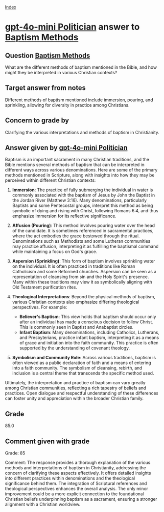 
[Index](../../index.md)
# [gpt-4o-mini Politician](../../answering_models/gpt-4o-mini_Politician.md) answer to [Baptism Methods](../../questions/Baptism_Methods.md)

## Question [Baptism Methods](../../questions/Baptism_Methods.md)
What are the different methods of baptism mentioned in the Bible, and how might they be interpreted in various Christian contexts?

## Target answer from notes
Different methods of baptism mentioned include immersion, pouring, and sprinkling, allowing for diversity in practice among Christians.

## Concern to grade by
Clarifying the various interpretations and methods of baptism in Christianity.

## Answer given by [gpt-4o-mini Politician](../../answering_models/gpt-4o-mini_Politician.md)
Baptism is an important sacrament in many Christian traditions, and the Bible mentions several methods of baptism that can be interpreted in different ways across various denominations. Here are some of the primary methods mentioned in Scripture, along with insights into how they may be perceived within different Christian contexts:

1. **Immersion**: The practice of fully submerging the individual in water is commonly associated with the baptism of Jesus by John the Baptist in the Jordan River (Matthew 3:16). Many denominations, particularly Baptists and some Pentecostal groups, interpret this method as being symbolic of dying and rising with Christ, following Romans 6:4, and thus emphasize immersion for its reflective significance.

2. **Affusion (Pouring)**: This method involves pouring water over the head of the candidate. It is sometimes referenced in sacramental practices, where the act embodies the grace bestowed through the ritual. Denominations such as Methodists and some Lutheran communities may practice affusion, interpreting it as fulfilling the baptismal command while maintaining a focus on God's grace.

3. **Aspersion (Sprinkling)**: This form of baptism involves sprinkling water on the individual. It is often practiced in traditions like Roman Catholicism and some Reformed churches. Aspersion can be seen as a representation of cleansing from sin and the Holy Spirit's presence. Many within these traditions may view it as symbolically aligning with Old Testament purification rites.

4. **Theological Interpretations**: Beyond the physical methods of baptism, various Christian contexts also emphasize differing theological perspectives. For example:
   - **Believer's Baptism**: This view holds that baptism should occur only after an individual has made a conscious decision to follow Christ. This is commonly seen in Baptist and Anabaptist circles.
   - **Infant Baptism**: Many denominations, including Catholics, Lutherans, and Presbyterians, practice infant baptism, interpreting it as a means of grace and initiation into the faith community. This practice is often supported by the understanding of covenant theology.

5. **Symbolism and Community Role**: Across various traditions, baptism is often viewed as a public declaration of faith and a means of entering into a faith community. The symbolism of cleansing, rebirth, and inclusion is a central theme that transcends the specific method used.

Ultimately, the interpretation and practice of baptism can vary greatly among Christian communities, reflecting a rich tapestry of beliefs and practices. Open dialogue and respectful understanding of these differences can foster unity and appreciation within the broader Christian family.

## Grade
85.0

## Comment given with grade
Grade: 85

Comment: The response provides a thorough explanation of the various methods and interpretations of baptism in Christianity, addressing the concern of clarifying these aspects effectively. It offers detailed insights into different practices within denominations and the theological significance behind them. The integration of Scriptural references and theological perspectives enhances the overall analysis. The only minor improvement could be a more explicit connection to the foundational Christian beliefs underpinning baptism as a sacrament, ensuring a stronger alignment with a Christian worldview.
